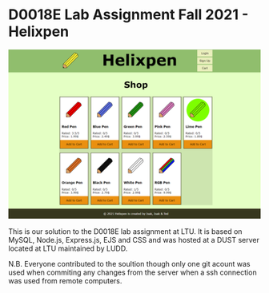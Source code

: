 # D0018E Lab Assignment Fall 2021 - Helixpen

![Home page](screenshots/Home.png?raw=true "Title")

This is our solution to the D0018E lab assignment at LTU. It is based on MySQL, Node.js, Express.js, EJS and CSS and was hosted at a DUST server located at LTU maintained by LUDD.

N.B. Everyone contributed to the soultion though only one git acount was used when commiting any changes from the server when a ssh connection was used from remote computers.
